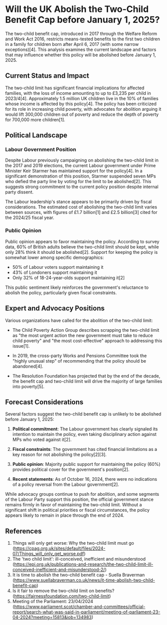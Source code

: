 # Will the UK Abolish the Two-Child Benefit Cap before January 1, 2025?

The two-child benefit cap, introduced in 2017 through the Welfare Reform and Work Act 2016, restricts means-tested benefits to the first two children in a family for children born after April 6, 2017 (with some narrow exceptions)[4]. This analysis examines the current landscape and factors that may influence whether this policy will be abolished before January 1, 2025.

## Current Status and Impact

The two-child limit has significant financial implications for affected families, with the loss of income amounting to up to £3,235 per child in 2023/4[4]. Approximately 1.5 million UK children live in the 10% of families whose income is affected by this policy[4]. The policy has been criticized for its role in increasing child poverty, with advocates for abolition arguing it would lift 300,000 children out of poverty and reduce the depth of poverty for 700,000 more children[1].

## Political Landscape

### Labour Government Position

Despite Labour previously campaigning on abolishing the two-child limit in the 2017 and 2019 elections, the current Labour government under Prime Minister Keir Starmer has maintained support for the policy[4]. In a significant demonstration of this position, Starmer suspended seven MPs who defied the party line by voting for the limit to be abolished[2]. This suggests strong commitment to the current policy position despite internal party dissent.

The Labour leadership's stance appears to be primarily driven by fiscal considerations. The estimated cost of abolishing the two-child limit varies between sources, with figures of £1.7 billion[1] and £2.5 billion[3] cited for the 2024/25 fiscal year.

### Public Opinion

Public opinion appears to favor maintaining the policy. According to survey data, 60% of British adults believe the two-child limit should be kept, while only 28% think it should be abolished[2]. Support for keeping the policy is somewhat lower among specific demographics:
- 50% of Labour voters support maintaining it
- 43% of Londoners support maintaining it
- Only 32% of 18-24-year-olds support maintaining it[2]

This public sentiment likely reinforces the government's reluctance to abolish the policy, particularly given fiscal constraints.

## Expert and Advocacy Positions

Various organizations have called for the abolition of the two-child limit:

- The Child Poverty Action Group describes scrapping the two-child limit as "the most urgent action the new government must take to reduce child poverty" and "the most cost-effective" approach to addressing this issue[1].

- In 2019, the cross-party Works and Pensions Committee took the "highly unusual step" of recommending that the policy should be abandoned[4].

- The Resolution Foundation has projected that by the end of the decade, the benefit cap and two-child limit will drive the majority of large families into poverty[5].

## Forecast Considerations

Several factors suggest the two-child benefit cap is unlikely to be abolished before January 1, 2025:

1. **Political commitment**: The Labour government has clearly signaled its intention to maintain the policy, even taking disciplinary action against MPs who voted against it[2].

2. **Fiscal constraints**: The government has cited financial limitations as a key reason for not abolishing the policy[2][3].

3. **Public opinion**: Majority public support for maintaining the policy (60%) provides political cover for the government's position[2].

4. **Recent statements**: As of October 16, 2024, there were no indications of a policy reversal from the Labour government[2].

While advocacy groups continue to push for abolition, and some segments of the Labour Party support this position, the official government stance remains firmly in favor of maintaining the two-child limit. Without a significant shift in political priorities or fiscal circumstances, the policy appears likely to remain in place through the end of 2024.

## References

1. Things will only get worse: Why the two-child limit must go (https://cpag.org.uk/sites/default/files/2024-07/Things_will_only_get_worse.pdf)
2. The 'two child limit': ill-conceived, inefficient and misunderstood (https://epi.org.uk/publications-and-research/the-two-child-limit-ill-conceived-inefficient-and-misunderstood-2/)
3. It is time to abolish the two-child benefit cap - Suella Braverman (https://www.suellabraverman.co.uk/news/it-time-abolish-two-child-benefit-cap)
4. Is it fair to remove the two-child limit on benefits? (https://fairnessfoundation.com/two-child-limit)
5. Meeting of the Parliament: 23/04/2024 (https://www.parliament.scot/chamber-and-committees/official-report/search-what-was-said-in-parliament/meeting-of-parliament-23-04-2024?meeting=15813&iob=134983)
